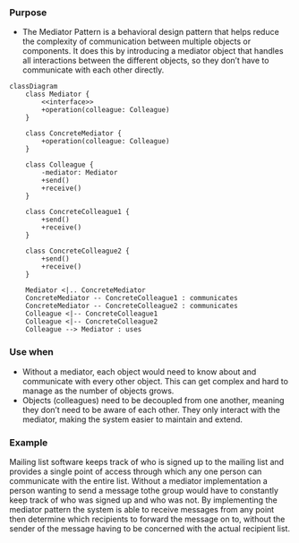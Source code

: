 
### Purpose

- The Mediator Pattern is a behavioral design pattern that helps reduce the complexity of communication between multiple objects or components. It does this by introducing a mediator object that handles all interactions between the different objects, so they don’t have to communicate with each other directly.

```mermaid
classDiagram
    class Mediator {
        <<interface>>
        +operation(colleague: Colleague)
    }

    class ConcreteMediator {
        +operation(colleague: Colleague)
    }

    class Colleague {
        -mediator: Mediator
        +send()
        +receive()
    }

    class ConcreteColleague1 {
        +send()
        +receive()
    }

    class ConcreteColleague2 {
        +send()
        +receive()
    }

    Mediator <|.. ConcreteMediator
    ConcreteMediator -- ConcreteColleague1 : communicates
    ConcreteMediator -- ConcreteColleague2 : communicates
    Colleague <|-- ConcreteColleague1
    Colleague <|-- ConcreteColleague2
    Colleague --> Mediator : uses

```


### Use when

- Without a mediator, each object would need to know about and communicate with every other object. This can get complex and hard to manage as the number of objects grows.
- Objects (colleagues) need to be decoupled from one another, meaning they don’t need to be aware of each other. They only interact with the mediator, making the system easier to maintain and extend.

### Example


Mailing list software keeps track of who is signed up to the mailing list and provides a single point of access through which any one person can communicate with the entire list. Without a mediator implementation a person wanting to send a message tothe group would have to constantly keep track of who was signed up and who was not. By implementing the mediator pattern the system is able to receive messages from any point then determine which recipients to forward the message on to, without the sender of the message having to be concerned with the actual recipient list.

